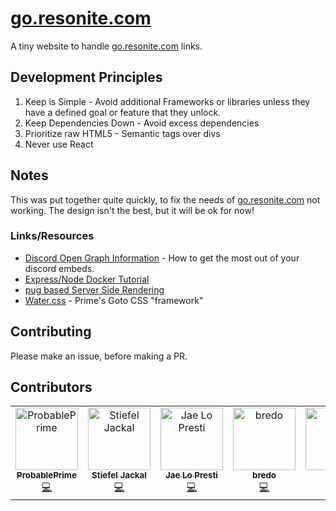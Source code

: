 # [go.resonite.com](https://go.resonite.com)

A tiny website to handle [go.resonite.com](https://go.resonite.com) links.

## Development Principles
1. Keep is Simple - Avoid additional Frameworks or libraries unless they have a defined goal or feature that they unlock.
2. Keep Dependencies Down - Avoid excess dependencies
3. Prioritize raw HTML5 - Semantic tags over divs
4. Never use React

## Notes
This was put together quite quickly, to fix the needs of [go.resonite.com](https://go.resonite.com) not working. The design isn't the best, but it will be ok for now!

### Links/Resources
- [Discord Open Graph Information](https://www.reddit.com/r/discordapp/comments/82p8i6/a_basic_tutorial_on_how_to_get_the_most_out_of/) - How to get the most out of your discord embeds.
- [Express/Node Docker Tutorial](https://www.digitalocean.com/community/tutorials/how-to-build-a-node-js-application-with-docker)
- [pug based Server Side Rendering](https://expressjs.com/en/guide/using-template-engines.html)
- [Water.css](https://watercss.kognise.dev/) - Prime's Goto CSS "framework"

## Contributing

Please make an issue, before making a PR.

## Contributors

<!-- ALL-CONTRIBUTORS-LIST:START - Do not remove or modify this section -->
<!-- prettier-ignore-start -->
<!-- markdownlint-disable -->
<table>
  <tbody>
    <tr>
      <td align="center" valign="top" width="14.28%"><a href="http://probableprime.co.uk/"><img src="https://avatars.githubusercontent.com/u/8791132?v=4?s=100" width="100px;" alt="ProbablePrime"/><br /><sub><b>ProbablePrime</b></sub></a><br /><a href="https://github.com/Yellow-Dog-Man/go.resonite.com/commits?author=ProbablePrime" title="Code">💻</a></td>
      <td align="center" valign="top" width="14.28%"><a href="https://github.com/stiefeljackal"><img src="https://avatars.githubusercontent.com/u/20023996?v=4?s=100" width="100px;" alt="Stiefel Jackal"/><br /><sub><b>Stiefel Jackal</b></sub></a><br /><a href="https://github.com/Yellow-Dog-Man/go.resonite.com/commits?author=stiefeljackal" title="Code">💻</a></td>
      <td align="center" valign="top" width="14.28%"><a href="https://j4.lc/"><img src="https://avatars.githubusercontent.com/u/76598503?v=4?s=100" width="100px;" alt="Jae Lo Presti"/><br /><sub><b>Jae Lo Presti</b></sub></a><br /><a href="https://github.com/Yellow-Dog-Man/go.resonite.com/commits?author=jae1911" title="Code">💻</a></td>
      <td align="center" valign="top" width="14.28%"><a href="http://bredo.tech"><img src="https://avatars.githubusercontent.com/u/29470709?v=4?s=100" width="100px;" alt="bredo"/><br /><sub><b>bredo</b></sub></a><br /><a href="https://github.com/Yellow-Dog-Man/go.resonite.com/commits?author=bredo228" title="Code">💻</a></td>
      <td align="center" valign="top" width="14.28%"><a href="https://github.com/blhsrwznrghfzpr"><img src="https://avatars.githubusercontent.com/u/7685946?v=4?s=100" width="100px;" alt="yoshi"/><br /><sub><b>yoshi</b></sub></a><br /><a href="https://github.com/Yellow-Dog-Man/go.resonite.com/commits?author=blhsrwznrghfzpr" title="Code">💻</a></td>
      <td align="center" valign="top" width="14.28%"><a href="http://badhalo.ninja"><img src="https://avatars.githubusercontent.com/u/1661241?v=4?s=100" width="100px;" alt="badhaloninja"/><br /><sub><b>badhaloninja</b></sub></a><br /><a href="https://github.com/Yellow-Dog-Man/go.resonite.com/commits?author=badhaloninja" title="Code">💻</a></td>
    </tr>
  </tbody>
</table>

<!-- markdownlint-restore -->
<!-- prettier-ignore-end -->

<!-- ALL-CONTRIBUTORS-LIST:END -->
